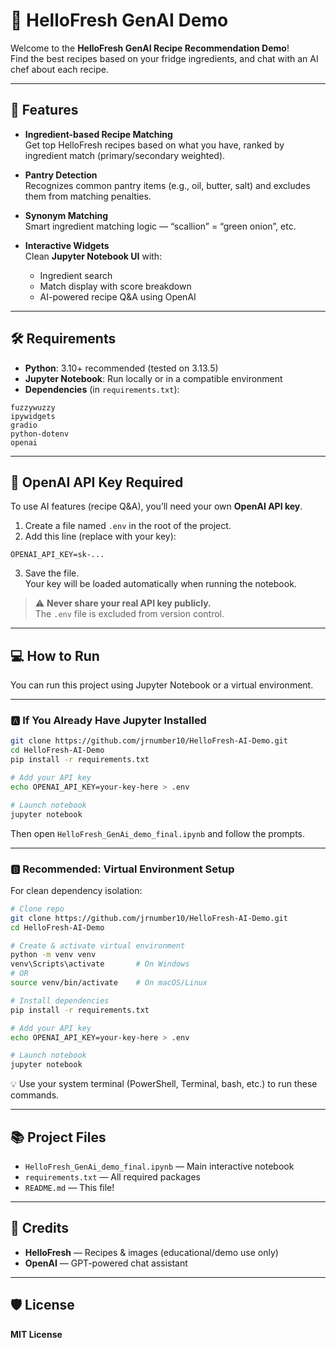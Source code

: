 # 🥕 HelloFresh GenAI Demo

Welcome to the **HelloFresh GenAI Recipe Recommendation Demo**!  
Find the best recipes based on your fridge ingredients, and chat with an AI chef about each recipe.

---

## 🚀 Features

- **Ingredient-based Recipe Matching**  
  Get top HelloFresh recipes based on what you have, ranked by ingredient match (primary/secondary weighted).

- **Pantry Detection**  
  Recognizes common pantry items (e.g., oil, butter, salt) and excludes them from matching penalties.

- **Synonym Matching**  
  Smart ingredient matching logic — “scallion” = “green onion”, etc.

- **Interactive Widgets**  
  Clean **Jupyter Notebook UI** with:
  - Ingredient search  
  - Match display with score breakdown  
  - AI-powered recipe Q&A using OpenAI

---

## 🛠️ Requirements

- **Python**: 3.10+ recommended (tested on 3.13.5)  
- **Jupyter Notebook**: Run locally or in a compatible environment  
- **Dependencies** (in `requirements.txt`):

```
fuzzywuzzy
ipywidgets
gradio
python-dotenv
openai
```

---

## 🔑 OpenAI API Key Required

To use AI features (recipe Q&A), you’ll need your own **OpenAI API key**.

1. Create a file named `.env` in the root of the project.
2. Add this line (replace with your key):

```
OPENAI_API_KEY=sk-...
```

3. Save the file.  
   Your key will be loaded automatically when running the notebook.

> ⚠️ **Never share your real API key publicly.**  
> The `.env` file is excluded from version control.

---

## 💻 How to Run

You can run this project using Jupyter Notebook or a virtual environment.

---

### 🅰️ If You Already Have Jupyter Installed

```bash
git clone https://github.com/jrnumber10/HelloFresh-AI-Demo.git
cd HelloFresh-AI-Demo
pip install -r requirements.txt

# Add your API key
echo OPENAI_API_KEY=your-key-here > .env

# Launch notebook
jupyter notebook
```

Then open `HelloFresh_GenAi_demo_final.ipynb` and follow the prompts.

---

### 🅱️ Recommended: Virtual Environment Setup

For clean dependency isolation:

```bash
# Clone repo
git clone https://github.com/jrnumber10/HelloFresh-AI-Demo.git
cd HelloFresh-AI-Demo

# Create & activate virtual environment
python -m venv venv
venv\Scripts\activate       # On Windows
# OR
source venv/bin/activate    # On macOS/Linux

# Install dependencies
pip install -r requirements.txt

# Add your API key
echo OPENAI_API_KEY=your-key-here > .env

# Launch notebook
jupyter notebook
```

💡 Use your system terminal (PowerShell, Terminal, bash, etc.) to run these commands.

---

## 📚 Project Files

- `HelloFresh_GenAi_demo_final.ipynb` — Main interactive notebook  
- `requirements.txt` — All required packages  
- `README.md` — This file!

---

## 🙏 Credits

- **HelloFresh** — Recipes & images (educational/demo use only)  
- **OpenAI** — GPT-powered chat assistant

---

## 🛡️ License

**MIT License**
